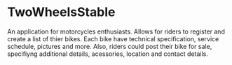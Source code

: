 # TwoWheelsStable
An application for motorcycles enthusiasts. Allows for riders to register and create a list of thier bikes. Each bike have technical specification, service schedule, pictures and more. Also, riders could post their bike for sale, specifiyng additional details, acessories, location and contact details.
